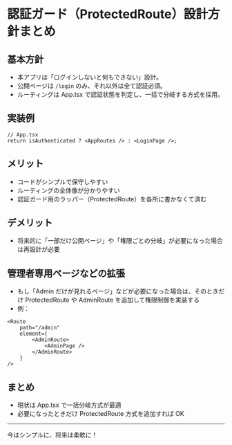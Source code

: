 # 認証ガード（ProtectedRoute）設計方針まとめ

## 基本方針

- 本アプリは「ログインしないと何もできない」設計。
- 公開ページは `/login` のみ、それ以外は全て認証必須。
- ルーティングは App.tsx で認証状態を判定し、一括で分岐する方式を採用。

## 実装例

```tsx
// App.tsx
return isAuthenticated ? <AppRoutes /> : <LoginPage />;
```

## メリット

- コードがシンプルで保守しやすい
- ルーティングの全体像が分かりやすい
- 認証ガード用のラッパー（ProtectedRoute）を各所に書かなくて済む

## デメリット

- 将来的に「一部だけ公開ページ」や「権限ごとの分岐」が必要になった場合は再設計が必要

## 管理者専用ページなどの拡張

- もし「Admin だけが見れるページ」などが必要になった場合は、そのときだけ ProtectedRoute や AdminRoute を追加して権限制御を実装する
- 例：

```tsx
<Route
    path="/admin"
    element={
        <AdminRoute>
            <AdminPage />
        </AdminRoute>
    }
/>
```

## まとめ

- 現状は App.tsx で一括分岐方式が最適
- 必要になったときだけ ProtectedRoute 方式を追加すれば OK

---

今はシンプルに、将来は柔軟に！
